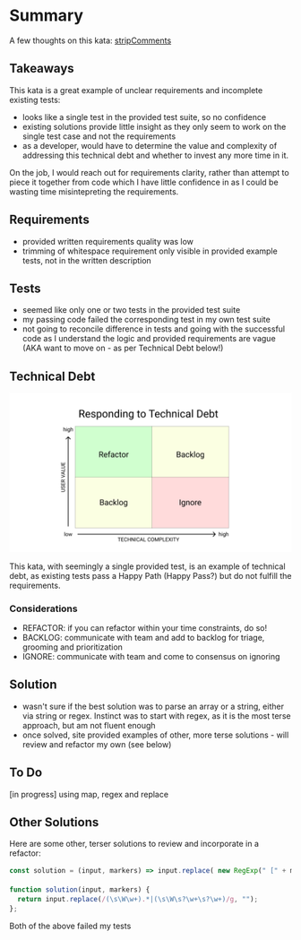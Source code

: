 # Summary
A few thoughts on this kata: [stripComments](https://www.codewars.com/kata/51c8e37cee245da6b40000bd/train/javascript)

## Takeaways
This kata is a great example of unclear requirements and incomplete existing tests:
* looks like a single test in the provided test suite, so no confidence
* existing solutions provide little insight as they only seem to work on the single test case and not the requirements
* as a developer, would have to determine the value and complexity of addressing this technical debt and whether to invest any more time in it.

On the job, I would reach out for requirements clarity, rather than attempt to piece it together from code which I have little confidence in as I could be wasting time misintepreting the requirements.

## Requirements
* provided written requirements quality was low
* trimming of whitespace requirement only visible in provided example tests, not in the written description

## Tests
* seemed like only one or two tests in the provided test suite
* my passing code failed the corresponding test in my own test suite
* not going to reconcile difference in tests and going with the successful code as I understand the logic and provided requirements are vague (AKA want to move on - as per Technical Debt below!)

## Technical Debt

![Tech Debt Diagram](TechDebtDiagram.png)

This kata, with seemingly a single provided test, is an example of technical debt, as existing tests pass a Happy Path (Happy Pass?) but do not fulfill the requirements.

### Considerations
* REFACTOR: if you can refactor within your time constraints, do so!
* BACKLOG: communicate with team and add to backlog for triage, grooming and prioritization
* IGNORE: communicate with team and come to consensus on ignoring


## Solution
* wasn't sure if the best solution was to parse an array or a string, either via string or regex. Instinct was to start with regex, as it is the most terse approach, but am not fluent enough
* once solved, site provided examples of other, more terse solutions - will review and refactor my own (see below)

## To Do
[in progress] using map, regex and replace

## Other Solutions
Here are some other, terser solutions to review and incorporate in a refactor:

```javascript
const solution = (input, markers) => input.replace( new RegExp(" [" + markers.join(',') + "].+", "gi"), '' );

function solution(input, markers) {
  return input.replace(/(\s\W\w+).*|(\s\W\s?\w+\s?\w+)/g, "");
};
```

Both of the above failed my tests

